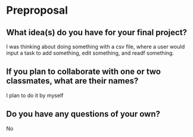 # Preproposal

## What idea(s) do you have for your final project?

I was thinking about doing something with a csv file, where a user would input a task to add something, edit something, and readf something.

## If you plan to collaborate with one or two classmates, what are their names?

I plan to do it by myself

## Do you have any questions of your own?

No
